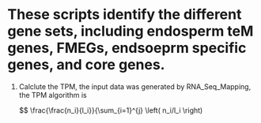 # These scripts identify the different gene sets, including endosperm teM genes, FMEGs, endsoeprm specific genes, and core genes.

1. Calclute the TPM, the input data was generated by RNA_Seq_Mapping, the TPM algorithm is   

    $$ \frac{\frac{n_i}{l_i}}{\sum_{i=1}^{j} \left( n_i/l_i \right)                   
           
